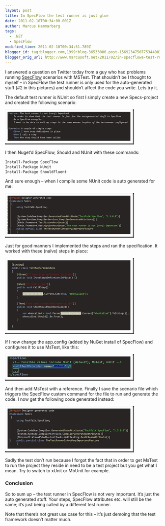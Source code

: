 ```yaml
---
layout: post
title: In SpecFlow the test runner is just glue
date: 2011-02-10T00:34:00.001Z
author: Marcus Hammarberg
tags:
  - .NET
  - SpecFlow
modified_time: 2011-02-10T00:34:51.789Z
blogger_id: tag:blogger.com,1999:blog-36533086.post-1569234750775344083
blogger_orig_url: http://www.marcusoft.net/2011/02/in-specflowa-test-runner-is-just-glue.html
---
```


I answered a question on Twitter today from a guy who had problems running [SpecFlow](http://www.specflow.org) scenarios with MSTest. That shouldn’t be I thought to myself – in SpecFlow the test runner is only used for the auto-generated stuff (#2 in this pictures) and shouldn’t affect the code you write. Lets try it.

The default test runner is NUnit so first I simply create a new Specs-project and created the following scenario:

![stupid steps in scenario](/img/stupid%2520steps%2520in%2520scenario_thumb.jpg)

I then Nuget’d SpecFlow, Should and NUnit with these commands:

```text
Install-Package SpecFlow
Install-Package NUnit
Install-Package ShouldFluent
```

And sure enough – when I compile some NUnit code is auto generated for me:

![generated nunit code](/img/generated%2520nunit%2520code_thumb.jpg)

Just for good manners I implemented the steps and ran the specification. It worked with these (naïve) steps in place:

![naive steps](/img/naive%2520steps_thumb.jpg)

If I now change the app.config (added by NuGet install of SpecFlow) and configures it to use MsTest, like this:

![mstest in app.config](/img/mstest%2520in%2520app.config_thumb%255B1%255D.jpg)

And then add MsTest with a reference. Finally I save the scenario file which triggers the SpecFlow custom command for the file to run and generate the code. I now get the following code generated instead:

![generated mstest code](/img/generated%2520mstest%2520code_thumb.jpg)

Sadly the test don’t run because I forgot the fact that in order to get MsTest to run the project they reside in need to be a test project but you get what I mean. Try to switch to xUnit or MbUnit for example.

### Conclusion

So to sum up – the test runner in SpecFlow is not very important. It’s just the auto generated stuff. Your steps, SpecFlow attributes etc. will still be the same; it’s just being called by a different test runner.

Note that there’s not great use case for this – it’s just demoing that the test framework doesn’t matter much.

